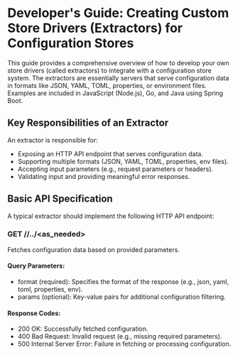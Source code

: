 # Developer's Guide: Creating Custom Store Drivers (Extractors) for Configuration Stores
This guide provides a comprehensive overview of how to develop your own store drivers (called extractors) to integrate with a configuration store system. The extractors are essentially servers that serve configuration data in formats like JSON, YAML, TOML, properties, or environment files. Examples are included in JavaScript (Node.js), Go, and Java using Spring Boot.

## Key Responsibilities of an Extractor
   An extractor is responsible for:

- Exposing an HTTP API endpoint that serves configuration data.
- Supporting multiple formats (JSON, YAML, TOML, properties, env files).
- Accepting input parameters (e.g., request parameters or headers).
- Validating input and providing meaningful error responses.


## Basic API Specification
   A typical extractor should implement the following HTTP API endpoint:

### GET /<your-path>/../<as_needed>
 Fetches configuration data based on provided parameters.

#### Query Parameters:
- format (required): Specifies the format of the response (e.g., json, yaml, toml, properties, env).
- params (optional): Key-value pairs for additional configuration filtering.
#### Response Codes:
- 200 OK: Successfully fetched configuration.
- 400 Bad Request: Invalid request (e.g., missing required parameters).
- 500 Internal Server Error: Failure in fetching or processing configuration.